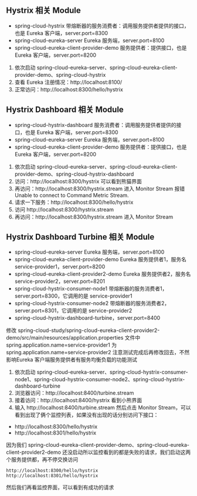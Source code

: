 ## Hystrix 相关 Module
* spring-cloud-hystrix 带熔断器的服务消费者：调用服务提供者提供的接口，也是 Eureka 客户端，server.port=8300     
* spring-cloud-eureka-server Eureka 服务端，server.port=8100
* spring-cloud-eureka-client-provider-demo 服务提供者：提供接口，也是 Eureka 客户端，server.port=8200  

1. 依次启动 spring-cloud-eureka-server、spring-cloud-eureka-client-provider-demo、spring-cloud-hystrix
2. 查看 Eureka 注册情况：http://localhost:8100/ 
3. 正常访问：http://localhost:8300/hello/hystrix

## Hystrix Dashboard 相关 Module
* spring-cloud-hystrix-dashboard 服务消费者：调用服务提供者提供的接口，也是 Eureka 客户端，server.port=8300
* spring-cloud-eureka-server Eureka 服务端，server.port=8100
* spring-cloud-eureka-client-provider-demo 服务提供者：提供接口，也是 Eureka 客户端，server.port=8200 

1. 依次启动 spring-cloud-eureka-server、spring-cloud-eureka-client-provider-demo、spring-cloud-hystrix-dashboard
2. 访问：http://localhost:8300/hystrix 可以看到熊猫界面
3. 再访问：http://localhost:8300/hystrix.stream 进入 Monitor Stream 报错 Unable to connect to Command Metric Stream.
4. 请求一下服务：http://localhost:8300/hello/hystrix
5. 访问 http://localhost:8300/hystrix.stream
6. 再访问：http://localhost:8300/hystrix.stream 进入 Monitor Stream

## Hystrix Dashboard Turbine 相关 Module
* spring-cloud-eureka-server Eureka 服务端，server.port=8100
* spring-cloud-eureka-client-provider-demo   Eureka 服务提供者1，服务名 service-provider1，server.port=8200
* spring-cloud-eureka-client-provider2-demo  Eureka 服务提供者2，服务名 service-provider2，server.port=8201
* spring-cloud-hystrix-consumer-node1  带熔断器的服务消费者1，server.port=8300，它调用的是 service-provider1
* spring-cloud-hystrix-consumer-node2  带熔断器的服务消费者2，server.port=8301，它调用的是 service-provider2
* spring-cloud-hystrix-dashboard-turbine，server.port=8400

修改 spring-cloud-study/spring-cloud-eureka-client-provider2-demo/src/main/resources/application.properties 文件中 spring.application.name=service-provider1 为 spring.application.name=service-provider2
注意测试完成后再修改回去，不然影响Eureka 客户端服务提供者有服务均衡负载的功能测试
    
1. 依次启动 spring-cloud-eureka-server、spring-cloud-hystrix-consumer-node1、spring-cloud-hystrix-consumer-node2、spring-cloud-hystrix-dashboard-turbine
2. 浏览器访问：http://localhost:8400/turbine.stream
3. 接着访问：http://localhost:8400/hystrix 看到小熊界面
4. 输入 http://localhost:8400/turbine.stream 然后点击  Monitor Stream，可以看到出现了俩个监控列表，如果没有出现的话分别访问下接口：
* http://localhost:8300/hello/hystrix
* http://localhost:8301/hello/hystrix

因为我们 spring-cloud-eureka-client-provider-demo、spring-cloud-eureka-client-provider2-demo 还没启动所以监控看到的都是失败的请求，我们启动这两个服务提供都，再不停交换访问
  
    http://localhost:8300/hello/hystrix
    http://localhost:8301/hello/hystrix
    
然后我们再看监控界面，可以看到有成功的请求 
                       